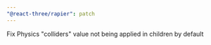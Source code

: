 ```yaml
---
"@react-three/rapier": patch
---
```


Fix Physics "colliders" value not being applied in children by default
